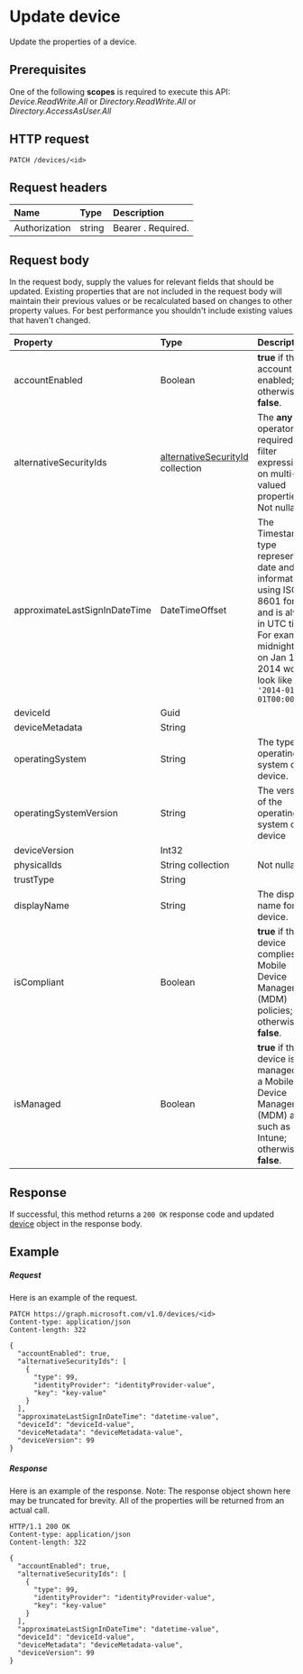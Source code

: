 # Update device

Update the properties of a device.
## Prerequisites
One of the following **scopes** is required to execute this API:
*Device.ReadWrite.All* or *Directory.ReadWrite.All* or *Directory.AccessAsUser.All*

## HTTP request
<!-- { "blockType": "ignored" } -->
```http
PATCH /devices/<id>
```
## Request headers
| Name       | Type | Description|
|:-----------|:------|:----------|
| Authorization  | string  | Bearer <token>. Required. |

## Request body
In the request body, supply the values for relevant fields that should be updated. Existing properties that are not included in the request body will maintain their previous values or be recalculated based on changes to other property values. For best performance you shouldn't include existing values that haven't changed.

| Property	   | Type	|Description|
|:---------------|:--------|:----------|
|accountEnabled|Boolean| **true** if the account is enabled; otherwise, **false**. |
|alternativeSecurityIds|[alternativeSecurityId](../resources/alternativesecurityid.md) collection| The **any** operator is required for filter expressions on multi-valued properties. Not nullable.           |
|approximateLastSignInDateTime|DateTimeOffset|            The Timestamp type represents date and time information using ISO 8601 format and is always in UTC time. For example, midnight UTC on Jan 1, 2014 would look like this: `'2014-01-01T00:00:00Z'`|
|deviceId|Guid|            |
|deviceMetadata|String||
|operatingSystem|String|The type of operating system on the device.|
|operatingSystemVersion|String|The version of the operating system on the device|
|deviceVersion|Int32|            |
|physicalIds|String collection| Not nullable.            |
|trustType|String||
|displayName|String|The display name for the device.|
|isCompliant|Boolean|**true** if the device complies with Mobile Device Management (MDM) policies; otherwise, **false**.|
|isManaged|Boolean|**true** if the device is managed by a Mobile Device Management (MDM) app such as Intune; otherwise, **false**.|

## Response
If successful, this method returns a `200 OK` response code and updated [device](../resources/device.md) object in the response body.
## Example
##### Request
Here is an example of the request.
<!-- {
  "blockType": "request",
  "name": "update_device"
}-->
```http
PATCH https://graph.microsoft.com/v1.0/devices/<id>
Content-type: application/json
Content-length: 322

{
  "accountEnabled": true,
  "alternativeSecurityIds": [
    {
      "type": 99,
      "identityProvider": "identityProvider-value",
      "key": "key-value"
    }
  ],
  "approximateLastSignInDateTime": "datetime-value",
  "deviceId": "deviceId-value",
  "deviceMetadata": "deviceMetadata-value",
  "deviceVersion": 99
}
```
##### Response
Here is an example of the response. Note: The response object shown here may be truncated for brevity. All of the properties will be returned from an actual call.
<!-- {
  "blockType": "response",
  "truncated": true,
  "@odata.type": "microsoft.graph.device"
} -->
```http
HTTP/1.1 200 OK
Content-type: application/json
Content-length: 322

{
  "accountEnabled": true,
  "alternativeSecurityIds": [
    {
      "type": 99,
      "identityProvider": "identityProvider-value",
      "key": "key-value"
    }
  ],
  "approximateLastSignInDateTime": "datetime-value",
  "deviceId": "deviceId-value",
  "deviceMetadata": "deviceMetadata-value",
  "deviceVersion": 99
}
```

<!-- uuid: 8fcb5dbc-d5aa-4681-8e31-b001d5168d79
2015-10-25 14:57:30 UTC -->
<!-- {
  "type": "#page.annotation",
  "description": "Update device",
  "keywords": "",
  "section": "documentation",
  "tocPath": ""
}-->


<!-- {
  "type": "#page.annotation",
  "description": "Update the properties of device object.",
  "tocPath": "/v1.0 reference/Directory/device/Update device",
  "apiVersion": "v1.0",
  "section": "documentation",
  "canonicalURL": ""
} -->
